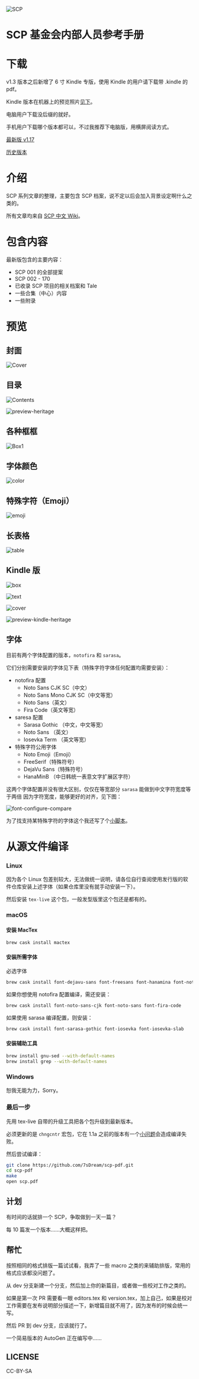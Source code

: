 ![SCP][logo]

# SCP 基金会内部人员参考手册

# 下载

v1.3 版本之后新增了 6 寸 Kindle 专版，使用 Kindle 的用户请下载带
.kindle 的 pdf。

Kindle 版本在机器上的预览照片[见下](#kindle-版)。

电脑用户下载没后缀的就好。

手机用户下载哪个版本都可以，不过我推荐下电脑版，用横屏阅读方式。

[最新版 v1.17][last-release]

[历史版本][all-release]

# 介绍

SCP 系列文章的整理，主要包含 SCP 档案，说不定以后会加入背景设定啊什么之类的。

所有文章均来自 [SCP 中文 Wiki][scp-wiki-cn]。

# 包含内容

最新版包含的主要内容：

* SCP 001 的全部提案
* SCP 002 - 170
* 已收录 SCP 项目的相关档案和 Tale
* 一些合集（中心）内容
* 一些附录

# 预览

## 封面

![Cover][preview-cover]

## 目录

![Contents][preview-contents]

![preview-heritage][preview-heritage]

## 各种框框

![Box1][preview-box]

## 字体颜色

![color][preview-color]

## 特殊字符（Emoji）

![emoji][preview-emoji]

## 长表格

![table][preview-table]

## Kindle 版

![box][preview-kindle-box]

![text][preview-kindle-text]

![cover][preview-kindle-cover]

![preview-kindle-heritage][preview-kindle-heritage]

## 字体

目前有两个字体配置的版本，`notofira` 和 `sarasa`。

它们分别需要安装的字体见下表（特殊字符字体任何配置均需要安装）：

- notofira 配置
  * Noto Sans CJK SC（中文）
  * Noto Sans Mono CJK SC（中文等宽）
  * Noto Sans（英文）
  * Fira Code（英文等宽）
- saresa 配置
  * Sarasa Gothic （中文，中文等宽）
  * Noto Sans （英文）
  * Iosevka Term （英文等宽）
- 特殊字符公用字体
  * Noto Emoji（Emoji）
  * FreeSerif（特殊符号）
  * DejaVu Sans（特殊符号）
  * HanaMinB （中日韩统一表意文字扩展区字符）

这两个字体配置并没有很大区别，仅仅在等宽部分 `sarasa` 能做到中文字符宽度等于两倍
因为字符宽度，能够更好的对齐，见下图：

![font-configure-compare][font-configure-compare]

为了找支持某特殊字符的字体这个我还写了个[小脚本][which-fonts-support-project]。

# 从源文件编译

### Linux

因为各个 Linux 包差别较大，无法做统一说明，请各位自行查阅使用发行版的软件仓库安装上述字体（如果仓库里没有就手动安装一下）。

然后安装 `tex-live` 这个包，一般发型版里这个包还是都有的。

### macOS

#### 安装 MacTex

```bash
brew cask install mactex
```

#### 安装所需字体

必选字体

```bash
brew cask install font-dejavu-sans font-freesans font-hanamina font-noto-emoji
```

如果你想使用 notofira 配置编译，需还安装：

```bash
brew cask install font-noto-sans-cjk font-noto-sans font-fira-code
```

如果使用 sarasa 编译配置，则安装：

```bash
brew cask install font-sarasa-gothic font-iosevka font-iosevka-slab
```

#### 安装辅助工具

```bash
brew install gnu-sed --with-default-names
brew install grep --with-default-names
```

### Windows

恕我无能为力，Sorry。

### 最后一步

先用 tex-live 自带的升级工具把各个包升级到最新版本。

必须更新的是 `chngcntr` 宏包，它在 1.1a 之前的版本有一个[小问题](https://tex.stackexchange.com/questions/425600/latex-error-command-counterwithout-already-defined)会造成编译失败。

然后尝试编译：

```bash
git clone https://github.com/7sDream/scp-pdf.git
cd scp-pdf
make
open scp.pdf
```

## 计划

有时间的话就排一个 SCP，争取做到一天一篇？

每 10 篇发一个版本……大概这样把。

## 帮忙

按照相同的格式排版一篇试试看，我弄了一些 macro 之类的来辅助排版，常用的格式应该都没问题了。

从 dev 分支新建一个分支，然后加上你的新篇目，或者做一些校对工作之类的。

如果是第一次 PR 需要看一眼 editors.tex 和 version.tex，加上自己，如果是校对工作需要在发布说明部分描述一下，新增篇目就不用了，因为发布的时候会统一写。

然后 PR 到 dev 分支，应该就行了。

一个简易版本的 AutoGen 正在编写中……

## LICENSE

CC-BY-SA

[logo]: https://raw.githubusercontent.com/7sDream/scp-pdf/master/images/git_logo.png
[all-release]: https://github.com/7sDream/scp-pdf/releases
[last-release]: https://github.com/7sDream/scp-pdf/releases/latest
[scp-wiki-cn]: http://scp-wiki-cn.wikidot.com/

[which-fonts-support-project]: https://github.com/7sDream/which_fonts_support
[font-configure-compare]: https://i.loli.net/2018/02/24/5a917392f1801.png

[preview-cover]: http://rikka-10066868.image.myqcloud.com/f50a0449-2c37-4a71-97b6-f35163fbcd04.png
[preview-contents]: http://rikka-10066868.image.myqcloud.com/60a49415-f846-4054-b362-28d4edb18153.png
[preview-heritage]: http://rikka-10066868.image.myqcloud.com/902317c6-10eb-4bf5-bb0a-42947e37a9ba.png
[preview-box]: http://rikka-10066868.image.myqcloud.com/ecb1be0b-6541-4776-a05c-f122c731e2dd.png
[preview-color]: http://rikka-10066868.image.myqcloud.com/257c1aca-9031-41e7-b821-f3f06d10a734.png
[preview-emoji]: http://rikka-10066868.image.myqcloud.com/f48ce1e8-0c4e-470e-ad3c-7a5670045591.png
[preview-table]: http://rikka-10066868.image.myqcloud.com/91f2e472-296a-4b8e-8b58-b99787c683e0.png

[preview-kindle-cover]: http://rikka-10066868.image.myqcloud.com/5461794e-821f-4b2d-ba31-6c7b5eb604bc.png
[preview-kindle-heritage]: http://rikka-10066868.image.myqcloud.com/2d6618c6-1eab-4074-9bb8-7532d806f58e.jpeg
[preview-kindle-box]: http://rikka-10066868.image.myqcloud.com/c5831e83-5157-4823-8bb3-144bd4dbc447.png
[preview-kindle-text]: http://rikka-10066868.image.myqcloud.com/fb2cd4d7-60b8-4164-a3c7-226b4c1efd35.png
